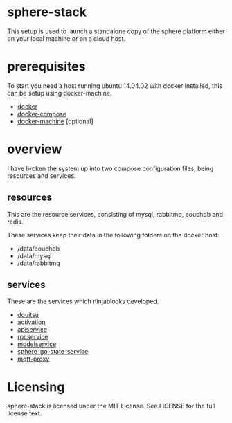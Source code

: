 # sphere-stack

This setup is used to launch a standalone copy of the sphere platform either on your local machine or on a cloud host.

# prerequisites 

To start you need a host running ubuntu 14.04.02 with docker installed, this can be setup using docker-machine.

* [docker](http://docker.io)
* [docker-compose](https://docs.docker.com/compose/)
* [docker-machine](https://docs.docker.com/machine/) [optional]

# overview

I have broken the system up into two compose configuration files, being resources and services.

## resources

This are the resource services, consisting of mysql, rabbitmq, couchdb and redis.

These services keep their data in the following folders on the docker host:

* /data/couchdb
* /data/mysql
* /data/rabbitmq

## services

These are the services which ninjablocks developed.

* [douitsu](https://github.com/ninjablocks/douitsu)
* [activation](https://github.com/ninjablocks/sphere-activation-service)
* [apiservice](https://github.com/ninjablocks/sphere-api-service)
* [rpcservice](https://github.com/ninjablocks/sphere-cloud-rpc-service)
* [modelservice](https://github.com/ninjablocks/sphere-cloud-modelstore-service)
* [sphere-go-state-service](https://github.com/ninjablocks/sphere-go-state-service)
* [mqtt-proxy](https://github.com/ninjablocks/mqtt-proxy)

# Licensing

sphere-stack is licensed under the MIT License. See LICENSE for the full license text.